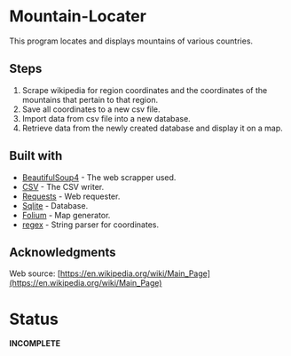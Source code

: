 # Mountain-Locater
This program locates and displays mountains of various countries.
## Steps
1. Scrape wikipedia for region coordinates and the coordinates of the mountains that pertain to that region.
2. Save all coordinates to a new csv file.
3. Import data from csv file into a new database.
4. Retrieve data from the newly created database and display it on a map.

## Built with
- [BeautifulSoup4](https://pypi.org/project/beautifulsoup4/) - The web scrapper used.
- [CSV](https://docs.python.org/3/library/csv.html) - The CSV writer.
- [Requests](https://docs.python.org/3/library/re.html) - Web requester.
- [Sqlite](https://docs.python.org/2/library/sqlite3.html) - Database.
- [Folium](https://pypi.org/project/folium/) - Map generator.
- [regex](https://docs.python.org/3/library/re.html) - String parser for coordinates.

## Acknowledgments
Web source: [https://en.wikipedia.org/wiki/Main_Page](https://en.wikipedia.org/wiki/Main_Page)

# Status
__INCOMPLETE__
